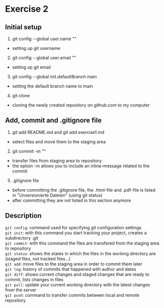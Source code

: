 # Exercise 2

## Initial setup

1. git config --global user.name ""
- setting up git username

2. git config --global user.email ""
- setting up git email

3. git config --global init.defaultBranch main
- setting the default branch name to main

4. git clone 
- cloning the newly created repository on github.com to my computer

## Add, commit and .gitignore file

1. git add README.md and git add exercise1.md
- select files and move them to the staging area

2. git commit -m ""
- transfer files from staging area to repository
- the option -m allows you to include an inline-message related to the commit

3. .gitignore file
- before committing the .gitignore file, the .html-file and .pdf-file is listed in "Unversionierte Dateien" (using git status)
- after committing they are not listed in this section anymore

## Description

`git config`: command used for specifying git configuration settings\
`git init`: with this command you start tracking your project, creates a subdirectory .git\
`git commit`: with this command the files are transfered from the staging area to repository\
`git status`: shows the states in which the files in the working directory are (staged files, not tracked files...)\
`git add`: move files to the staging area in order to commit them later\
`git log`: history of commits that happened with author and dates\
`git diff`: shows current changes and staged changes that are ready to commit, lists changes in files\
`git pull`: update your current working directory with the latest changes from the server\
`git push`: command to transfer commits between local and remote repository